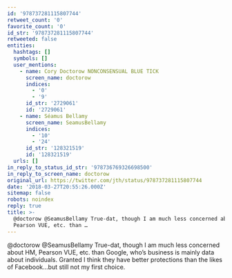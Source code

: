 ```yaml
---
id: '978737281115807744'
retweet_count: '0'
favorite_count: '0'
id_str: '978737281115807744'
retweeted: false
entities:
  hashtags: []
  symbols: []
  user_mentions:
    - name: Cory Doctorow NONCONSENSUAL BLUE TICK
      screen_name: doctorow
      indices:
        - '0'
        - '9'
      id_str: '2729061'
      id: '2729061'
    - name: Séamus Bellamy
      screen_name: SeamusBellamy
      indices:
        - '10'
        - '24'
      id_str: '128321519'
      id: '128321519'
  urls: []
in_reply_to_status_id_str: '978736769326698500'
in_reply_to_screen_name: doctorow
original_url: https://twitter.com/jth/status/978737281115807744
date: '2018-03-27T20:55:26.000Z'
sitemap: false
robots: noindex
reply: true
title: >-
  @doctorow @SeamusBellamy True-dat, though I am much less concerned about HM,
  Pearson VUE, etc. than …
---
```


@doctorow @SeamusBellamy True-dat, though I am much less concerned about HM, Pearson VUE, etc. than Google, who’s business is mainly data about individuals. Granted I think they have better protections than the likes of Facebook…but still not my first choice.